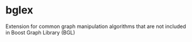 # bglex
Extension for common graph manipulation algorithms that are not included in Boost Graph Library (BGL)
